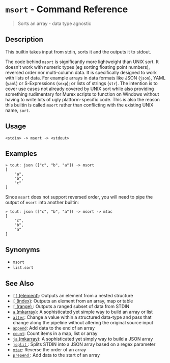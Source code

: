 # `msort`  - Command Reference

> Sorts an array - data type agnostic

## Description

This builtin takes input from stdin, sorts it and the outputs it to stdout. 

The code behind `msort` is significantly more lightweight than UNIX sort.
It doesn't work with numeric types (eg sorting floating point numbers),
reversed order nor multi-column data. It is specifically designed to work
with lists of data. For example arrays in data formats like JSON (`json`),
YAML (`yaml`) or S-Expressions (`sexp`); or lists of strings (`str`). The
intention is to cover use cases not already covered by UNIX sort while also
providing something rudimentary for Murex scripts to function on Windows
without having to write lots of ugly platform-specific code. This is also
the reason this builtin is called `msort` rather than conflicting with the
existing UNIX name, `sort`.

## Usage

```
<stdin> -> msort -> <stdout>
```

## Examples

```
» tout: json (["c", "b", "a"]) -> msort   
[
    "a",
    "b",
    "c"
]
```

Since `msort` does not support reversed order, you will need to pipe the
output of `msort` into another builtin:

```
» tout: json (["c", "b", "a"]) -> msort -> mtac 
[
    "c",
    "b",
    "a"
]
```

## Synonyms

* `msort`
* `list.sort`


## See Also

* [`[[` (element)](../commands/element.md):
  Outputs an element from a nested structure
* [`[` (index)](../commands/index.md):
  Outputs an element from an array, map or table
* [`[` (range) ](../commands/range.md):
  Outputs a ranged subset of data from STDIN
* [`a` (mkarray)](../commands/a.md):
  A sophisticated yet simple way to build an array or list
* [`alter`](../commands/alter.md):
  Change a value within a structured data-type and pass that change along the pipeline without altering the original source input
* [`append`](../commands/append.md):
  Add data to the end of an array
* [`count`](../commands/count.md):
  Count items in a map, list or array
* [`ja` (mkarray)](../commands/ja.md):
  A sophisticated yet simply way to build a JSON array
* [`jsplit` ](../commands/jsplit.md):
  Splits STDIN into a JSON array based on a regex parameter
* [`mtac`](../commands/mtac.md):
  Reverse the order of an array
* [`prepend` ](../commands/prepend.md):
  Add data to the start of an array